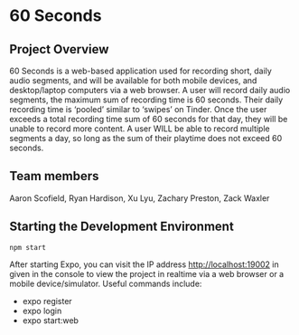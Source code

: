 # 60 Seconds 
## Project Overview
60 Seconds is a web-based application used for recording short, daily audio segments, and will be available for both mobile devices, and desktop/laptop computers via a web browser. A user will record daily audio segments, the maximum sum of recording time is 60 seconds. Their daily recording time is ‘pooled’ similar to ‘swipes’ on Tinder. Once the user exceeds a total recording time sum of 60 seconds for that day, they will be unable to record more content. A user WILL be able to record multiple segments a day, so long as the sum of their playtime does not exceed 60 seconds.
## Team members
Aaron Scofield, Ryan Hardison, Xu Lyu, Zachary Preston, Zack Waxler

## Starting the Development Environment
```
npm start
```

After starting Expo, you can visit the IP address [http://localhost:19002](http://localhost:19002) in given in the console to view the project in realtime
via a web browser or a mobile device/simulator. Useful commands include:
- expo register
- expo login
- expo start:web

